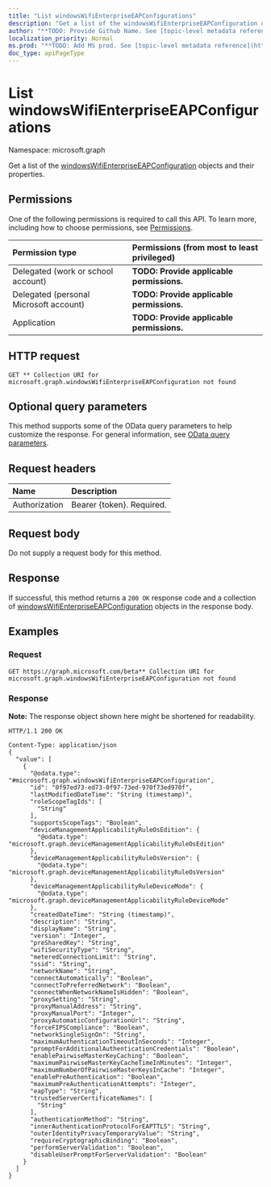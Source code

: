 ```yaml
---
title: "List windowsWifiEnterpriseEAPConfigurations"
description: "Get a list of the windowsWifiEnterpriseEAPConfiguration objects and their properties."
author: "**TODO: Provide Github Name. See [topic-level metadata reference](https://msgo.azurewebsites.net/add/document/guidelines/metadata.html#topic-level-metadata)**"
localization_priority: Normal
ms.prod: "**TODO: Add MS prod. See [topic-level metadata reference](https://msgo.azurewebsites.net/add/document/guidelines/metadata.html#topic-level-metadata)**"
doc_type: apiPageType
---
```


# List windowsWifiEnterpriseEAPConfigurations
Namespace: microsoft.graph

Get a list of the [windowsWifiEnterpriseEAPConfiguration](../resources/windowswifienterpriseeapconfiguration.md) objects and their properties.

## Permissions
One of the following permissions is required to call this API. To learn more, including how to choose permissions, see [Permissions](/graph/permissions-reference).

|Permission type|Permissions (from most to least privileged)|
|:---|:---|
|Delegated (work or school account)|**TODO: Provide applicable permissions.**|
|Delegated (personal Microsoft account)|**TODO: Provide applicable permissions.**|
|Application|**TODO: Provide applicable permissions.**|

## HTTP request

<!-- {
  "blockType": "ignored"
}
-->
``` http
GET ** Collection URI for microsoft.graph.windowsWifiEnterpriseEAPConfiguration not found
```

## Optional query parameters
This method supports some of the OData query parameters to help customize the response. For general information, see [OData query parameters](/graph/query-parameters).

## Request headers
|Name|Description|
|:---|:---|
|Authorization|Bearer {token}. Required.|

## Request body
Do not supply a request body for this method.

## Response

If successful, this method returns a `200 OK` response code and a collection of [windowsWifiEnterpriseEAPConfiguration](../resources/windowswifienterpriseeapconfiguration.md) objects in the response body.

## Examples

### Request
<!-- {
  "blockType": "request",
  "name": "get_windowswifienterpriseeapconfiguration"
}
-->
``` http
GET https://graph.microsoft.com/beta** Collection URI for microsoft.graph.windowsWifiEnterpriseEAPConfiguration not found
```


### Response
**Note:** The response object shown here might be shortened for readability.
<!-- {
  "blockType": "response",
  "truncated": true,
  "@odata.type": "Collection(microsoft.graph.windowsWifiEnterpriseEAPConfiguration)"
}
-->
``` http
HTTP/1.1 200 OK

Content-Type: application/json
{
  "value": [
    {
      "@odata.type": "#microsoft.graph.windowsWifiEnterpriseEAPConfiguration",
      "id": "0f97ed73-ed73-0f97-73ed-970f73ed970f",
      "lastModifiedDateTime": "String (timestamp)",
      "roleScopeTagIds": [
        "String"
      ],
      "supportsScopeTags": "Boolean",
      "deviceManagementApplicabilityRuleOsEdition": {
        "@odata.type": "microsoft.graph.deviceManagementApplicabilityRuleOsEdition"
      },
      "deviceManagementApplicabilityRuleOsVersion": {
        "@odata.type": "microsoft.graph.deviceManagementApplicabilityRuleOsVersion"
      },
      "deviceManagementApplicabilityRuleDeviceMode": {
        "@odata.type": "microsoft.graph.deviceManagementApplicabilityRuleDeviceMode"
      },
      "createdDateTime": "String (timestamp)",
      "description": "String",
      "displayName": "String",
      "version": "Integer",
      "preSharedKey": "String",
      "wifiSecurityType": "String",
      "meteredConnectionLimit": "String",
      "ssid": "String",
      "networkName": "String",
      "connectAutomatically": "Boolean",
      "connectToPreferredNetwork": "Boolean",
      "connectWhenNetworkNameIsHidden": "Boolean",
      "proxySetting": "String",
      "proxyManualAddress": "String",
      "proxyManualPort": "Integer",
      "proxyAutomaticConfigurationUrl": "String",
      "forceFIPSCompliance": "Boolean",
      "networkSingleSignOn": "String",
      "maximumAuthenticationTimeoutInSeconds": "Integer",
      "promptForAdditionalAuthenticationCredentials": "Boolean",
      "enablePairwiseMasterKeyCaching": "Boolean",
      "maximumPairwiseMasterKeyCacheTimeInMinutes": "Integer",
      "maximumNumberOfPairwiseMasterKeysInCache": "Integer",
      "enablePreAuthentication": "Boolean",
      "maximumPreAuthenticationAttempts": "Integer",
      "eapType": "String",
      "trustedServerCertificateNames": [
        "String"
      ],
      "authenticationMethod": "String",
      "innerAuthenticationProtocolForEAPTTLS": "String",
      "outerIdentityPrivacyTemporaryValue": "String",
      "requireCryptographicBinding": "Boolean",
      "performServerValidation": "Boolean",
      "disableUserPromptForServerValidation": "Boolean"
    }
  ]
}
```

